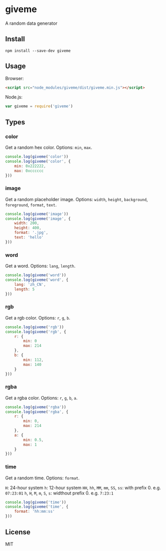 # giveme
A random data generator

## Install
```shell
npm install --save-dev giveme
```

## Usage
Browser:
```html
<script src="node_modules/giveme/dist/giveme.min.js"></script>
```
Node.js:
```js
var giveme = require('giveme')
```

## Types
### color
Get a random hex color.
Options: `min`, `max`.

```js
console.log(giveme('color'))
console.log(giveme('color', {
	min: 0x222222,
	max: 0xcccccc
}))
```

### image
Get a random placeholder image.
Options: `width`, `height`, `background`, `foreground`, `format`, `text`.

```js
console.log(giveme('image'))
console.log(giveme('image', {
	width: 200,
	height: 400,
	format: '.jpg',
	text: 'hello'
}))
```
### word
Get a word.
Options: `lang`, `length`.

```js
console.log(giveme('word'))
console.log(giveme('word', {
	lang: 'zh_CN',
	length: 5
}))
```

### rgb
Get a rgb color.
Options: `r`, `g`, `b`.

```js
console.log(giveme('rgb'))
console.log(giveme('rgb', {
	r: {
		min: 0
		max: 214
	},
	b: {
		min: 112,
		max: 140
	}
}))
```

### rgba
Get a rgba color.
Options: `r`, `g`, `b`, `a`.

```js
console.log(giveme('rgba'))
console.log(giveme('rgba', {
	r: {
		min: 0,
		max: 214
	},
	a: {
		min: 0.5,
		max: 1
	}
}))
```

### time
Get a random time.
Options: `format`.

`H`: 24-hour system
`h`: 12-hour system
`HH`, `hh`, `MM`, `mm`, `SS`, `ss`: with prefix 0. e.g. `07:23:01`
`h`, `H`, `M`, `m`, `S`, `s`: widthout prefix 0. e.g. `7:23:1`
```js
console.log(giveme('time'))
console.log(giveme('time', {
	format: 'hh:mm:ss'
}))
```

## License
MIT